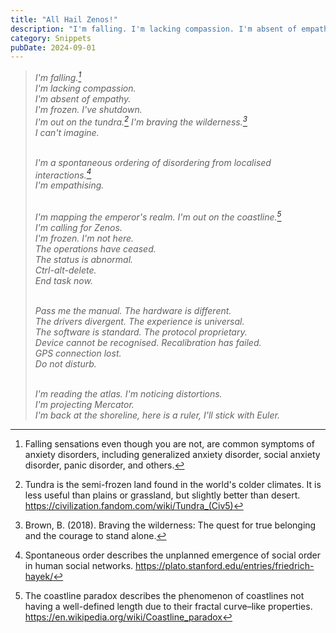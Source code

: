 ```yaml
---
title: "All Hail Zenos!"
description: "I'm falling. I'm lacking compassion. I'm absent of empathy. I'm frozen. I've shutdown. I'm simulating all of which you are experiencing. A lifetime. All in which you've ever seen. Everyone you've ever met. ... "
category: Snippets
pubDate: 2024-09-01
---
```


> _I'm falling.[^0]_  
> _I'm lacking compassion._  
> _I'm absent of empathy._  
> _I'm frozen. I've shutdown._  
> _I'm out on the tundra.[^1] I'm braving the wilderness.[^2]_  
> _I can't imagine._  <br><br>
>
> _I'm a spontaneous ordering of disordering from localised interactions.[^3]_  
> _I'm empathising._  <br><br>
>  
> _I'm mapping the emperor's realm. I'm out on the coastline.[^4]_  
> _I'm calling for Zenos._  
> _I'm frozen. I'm not here._  
> _The operations have ceased._  
> _The status is abnormal._  
> _Ctrl-alt-delete._  
> _End task now._ <br><br>
>  
> _Pass me the manual. The hardware is different._  
> _The drivers divergent. The experience is universal._  
> _The software is standard. The protocol proprietary._  
> _Device cannot be recognised. Recalibration has failed._  
> _GPS connection lost._  
> _Do not disturb._  <br><br>
>  
> _I'm reading the atlas. I'm noticing distortions._  
> _I'm projecting Mercator._  
> _I'm back at the shoreline, here is a ruler, I'll stick with Euler._  

[^0]: Falling sensations even though you are not, are common symptoms of anxiety disorders, including generalized anxiety disorder, social anxiety disorder, panic disorder, and others.

[^1]: Tundra is the semi-frozen land found in the world's colder climates. It is less useful than plains or grassland, but slightly better than desert. https://civilization.fandom.com/wiki/Tundra_(Civ5)

[^2]: Brown, B. (2018). Braving the wilderness: The quest for true belonging and the courage to stand alone.

[^3]: Spontaneous order describes the unplanned emergence of social order in human social networks. https://plato.stanford.edu/entries/friedrich-hayek/

[^4]: The coastline paradox describes the phenomenon of coastlines not having a well-defined length due to their fractal curve–like properties. https://en.wikipedia.org/wiki/Coastline_paradox